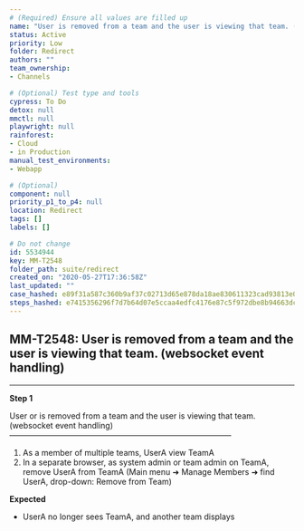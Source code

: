 ```yaml
---
# (Required) Ensure all values are filled up
name: "User is removed from a team and the user is viewing that team. (websocket event handling)"
status: Active
priority: Low
folder: Redirect
authors: ""
team_ownership: 
- Channels

# (Optional) Test type and tools
cypress: To Do
detox: null
mmctl: null
playwright: null
rainforest: 
- Cloud
- in Production
manual_test_environments: 
- Webapp

# (Optional)
component: null
priority_p1_to_p4: null
location: Redirect
tags: []
labels: []

# Do not change
id: 5534944
key: MM-T2548
folder_path: suite/redirect
created_on: "2020-05-27T17:36:58Z"
last_updated: ""
case_hashed: e89f31a587c360b9af37c02713d65e878da18ae830611323cad93813e0177ba0b22847a55694d40dba2b6d54a2255fd7
steps_hashed: e7415356296f7d7b64d07e5ccaa4edfc4176e87c5f972dbe8b94663dca79d903f4fa88f5130cbee3121d7393e5d72620
---
```


## MM-T2548: User is removed from a team and the user is viewing that team. (websocket event handling)

---

**Step 1**

User or is removed from a team and the user is viewing that team. (websocket event handling)\
————————————————————————————

1. As a member of multiple teams, UserA view TeamA
2. In a separate browser, as system admin or team admin on TeamA, remove UserA from TeamA (Main menu ➜ Manage Members ➜ find UserA, drop-down: Remove from Team)

**Expected**

- UserA no longer sees TeamA, and another team displays
